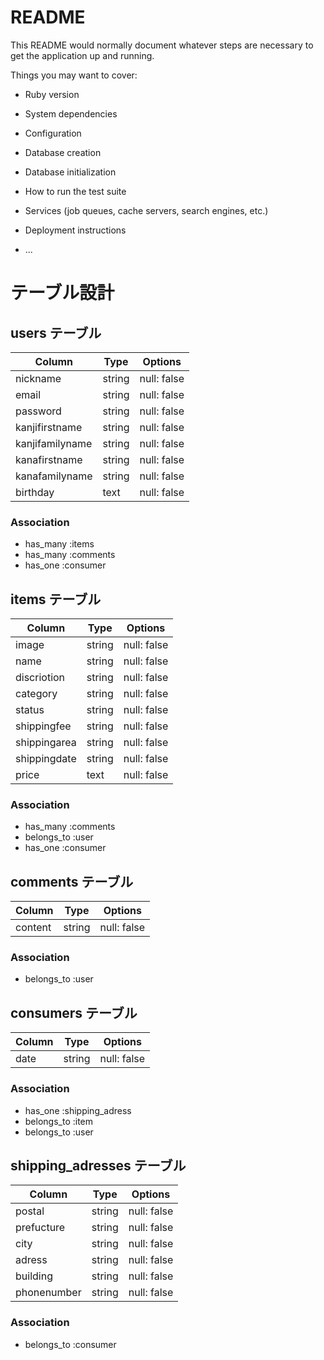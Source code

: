 # README

This README would normally document whatever steps are necessary to get the
application up and running.

Things you may want to cover:

* Ruby version

* System dependencies

* Configuration

* Database creation

* Database initialization

* How to run the test suite

* Services (job queues, cache servers, search engines, etc.)

* Deployment instructions

* ...

# テーブル設計

## users テーブル

| Column          | Type   | Options     |
| --------------- | ------ | ----------- |
| nickname        | string | null: false |
| email           | string | null: false |
| password        | string | null: false |
| kanjifirstname  | string | null: false |
| kanjifamilyname | string | null: false |
| kanafirstname   | string | null: false |
| kanafamilyname  | string | null: false |
| birthday        | text   | null: false |

### Association

- has_many :items
- has_many :comments
- has_one :consumer

## items テーブル

| Column       | Type   | Options     |
| ------------ | ------ | ----------- |
| image        | string | null: false |
| name         | string | null: false |
| discriotion  | string | null: false |
| category     | string | null: false |
| status       | string | null: false |
| shippingfee  | string | null: false |
| shippingarea | string | null: false |
| shippingdate | string | null: false |
| price        | text   | null: false |

### Association

- has_many :comments
- belongs_to :user
- has_one :consumer

## comments テーブル

| Column  | Type       | Options   |
| ------- | ---------- | --------- |
| content | string     | null: false |

### Association

- belongs_to :user

## consumers テーブル

| Column | Type       | Options     |
| ------ | ---------- | ----------- |
| date   | string     | null: false |

### Association

- has_one :shipping_adress
- belongs_to :item
- belongs_to :user

## shipping_adresses テーブル

| Column      | Type       | Options     |
| ----------- | ---------- | ----------- |
| postal      | string     | null: false |
| prefucture  | string     | null: false |
| city        | string     | null: false |
| adress      | string     | null: false |
| building    | string     | null: false |
| phonenumber | string     | null: false |

### Association

- belongs_to :consumer